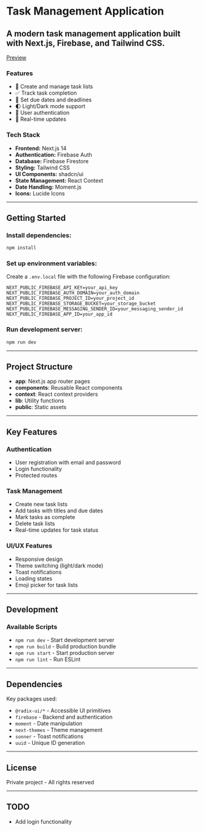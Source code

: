 # Task Management Application

## A modern task management application built with Next.js, Firebase, and Tailwind CSS.

[Preview](https://nextjs-chat-vert-three-69.vercel.app)

### Features
- 📝 Create and manage task lists
- ✅ Track task completion
- 🎯 Set due dates and deadlines
- 🌓 Light/Dark mode support
- 👤 User authentication
- 🔄 Real-time updates

### Tech Stack
- **Frontend:** Next.js 14
- **Authentication:** Firebase Auth
- **Database:** Firebase Firestore
- **Styling:** Tailwind CSS
- **UI Components:** shadcn/ui
- **State Management:** React Context
- **Date Handling:** Moment.js
- **Icons:** Lucide Icons

---

## Getting Started

### Install dependencies:
```bash
npm install
```

### Set up environment variables:
Create a `.env.local` file with the following Firebase configuration:
```env
NEXT_PUBLIC_FIREBASE_API_KEY=your_api_key
NEXT_PUBLIC_FIREBASE_AUTH_DOMAIN=your_auth_domain
NEXT_PUBLIC_FIREBASE_PROJECT_ID=your_project_id
NEXT_PUBLIC_FIREBASE_STORAGE_BUCKET=your_storage_bucket
NEXT_PUBLIC_FIREBASE_MESSAGING_SENDER_ID=your_messaging_sender_id
NEXT_PUBLIC_FIREBASE_APP_ID=your_app_id
```

### Run development server:
```bash
npm run dev
```

---

## Project Structure
- **app**: Next.js app router pages
- **components**: Reusable React components
- **context**: React context providers
- **lib**: Utility functions
- **public**: Static assets

---

## Key Features

### Authentication
- User registration with email and password
- Login functionality
- Protected routes

### Task Management
- Create new task lists
- Add tasks with titles and due dates
- Mark tasks as complete
- Delete task lists
- Real-time updates for task status

### UI/UX Features
- Responsive design
- Theme switching (light/dark mode)
- Toast notifications
- Loading states
- Emoji picker for task lists

---

## Development

### Available Scripts
- `npm run dev` - Start development server
- `npm run build` - Build production bundle
- `npm run start` - Start production server
- `npm run lint` - Run ESLint

---

## Dependencies

Key packages used:
- `@radix-ui/*` - Accessible UI primitives
- `firebase` - Backend and authentication
- `moment` - Date manipulation
- `next-themes` - Theme management
- `sonner` - Toast notifications
- `uuid` - Unique ID generation

---

## License

Private project - All rights reserved

---

## TODO
- Add login functionality
